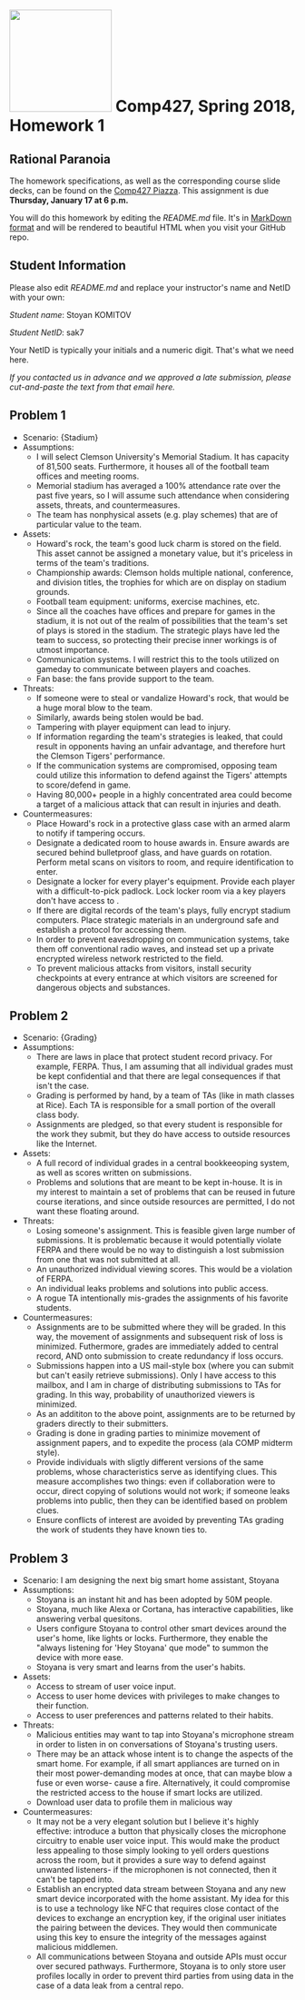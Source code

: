 # <img src="http://www.rice.edu/_images/rice-logo.jpg" width=180> Comp427, Spring 2018, Homework 1
## Rational Paranoia
The homework specifications, as well as the corresponding course slide decks,
can be found on the [Comp427 Piazza](https://piazza.com/class/jqifhp864b37ju).
This assignment is due **Thursday, January 17 at 6 p.m.**

You will do this homework by editing the _README.md_ file. It's in
[MarkDown format](https://guides.github.com/features/mastering-markdown/)
and will be rendered to beautiful HTML when you visit your GitHub repo.

## Student Information
Please also edit _README.md_ and replace your instructor's name and NetID with your own:

_Student name_: Stoyan KOMITOV 

_Student NetID_: sak7 

Your NetID is typically your initials and a numeric digit. That's
what we need here.

_If you contacted us in advance and we approved a late submission,
please cut-and-paste the text from that email here._

## Problem 1
- Scenario: {Stadium}
- Assumptions:
  - I will select Clemson University's Memorial Stadium. It has capacity of 81,500 seats. Furthermore, it houses all of the football team offices and meeting rooms.
  - Memorial stadium has averaged a 100% attendance rate over the past five years, so I will assume such attendance when considering assets, threats, and countermeasures.
  - The team has nonphysical assets (e.g. play schemes) that are of particular value to the team.
- Assets:
  - Howard's rock, the team's good luck charm is stored on the field. This asset cannot be assigned a monetary value, but it's priceless in terms of the team's traditions.
  - Championship awards: Clemson holds multiple national, conference, and division titles, the trophies for which are on display on stadium grounds.
  - Football team equipment: uniforms, exercise machines, etc.
  - Since all the coaches have offices and prepare for games in the stadium, it is not out of the realm of possibilities that the team's set of plays is stored in the stadium. The strategic plays have led the team to success, so protecting their precise inner workings is of utmost importance.
  - Communication systems. I will restrict this to the tools utilized on gameday to communicate between players and coaches.
  - Fan base: the fans provide support to the team.
- Threats:
  - If someone were to steal or vandalize Howard's rock, that would be a huge moral blow to the team.
  - Similarly, awards being stolen would be bad.
  - Tampering with player equipment can lead to injury.
  - If information regarding the team's strategies is leaked, that could result in opponents having an unfair advantage, and therefore hurt the Clemson Tigers' performance.
  - If the communication systems are compromised, opposing team could utilize this information to defend against the Tigers' attempts to score/defend in game.
  - Having 80,000+ people in a highly concentrated area could become a target of a malicious attack that can result in injuries and death.
- Countermeasures:
  - Place Howard's rock in a protective glass case with an armed alarm to notify if tampering occurs.
  - Designate a dedicated room to house awards in. Ensure awards are secured behind bulletproof glass, and have guards on rotation. Perform metal scans on visitors to room, and require identification to enter.
  - Designate a locker for every player's equipment. Provide each player with a difficult-to-pick padlock. Lock locker room via a key players don't have access to .
  - If there are digital records of the team's plays, fully encrypt stadium computers. Place strategic materials in an underground safe and establish a protocol for accessing them.
  - In order to prevent eavesdropping on communication systems, take them off conventional radio waves, and instead set up a private encrypted wireless network restricted to the field.
  - To prevent malicious attacks from visitors, install security checkpoints at every entrance at which visitors are screened for dangerous objects and substances.
## Problem 2
- Scenario: {Grading}
- Assumptions:
  - There are laws in place that protect student record privacy. For example, FERPA. Thus, I am assuming that all individual grades must be kept confidential and that there are legal consequences if that isn't the case. 
  - Grading is performed by hand, by a team of TAs (like in math classes at Rice). Each TA is responsible for a small portion of the overall class body.
  - Assignments are pledged, so that every student is responsible for the work they submit, but they do have access to outside resources like the Internet.
- Assets:
  - A full record of individual grades in a central bookkeeoping system, as well as scores written on submissions. 
  - Problems and solutions that are meant to be kept in-house. It is in my interest to maintain a set of problems that can be reused in future course iterations, and since outside resources are permitted, I do not want these floating around. 
- Threats:
  - Losing someone's assignment. This is feasible given large number of submissions. It is problematic because it would potentially violate FERPA and there would be no way to distinguish a lost submission from one that was not submitted at all.
  - An unauthorized individual viewing scores. This would be a violation of FERPA.
  - An individual leaks problems and solutions into public access.
  - A rogue TA intentionally mis-grades the assignments of his favorite students.
- Countermeasures:
  - Assignments are to be submitted where they will be graded. In this way, the movement of assignments and subsequent risk of loss is minimized. Futhermore, grades are immediately added to central record, AND onto submission to create redundancy if loss occurs.
  - Submissions happen into a US mail-style box (where you can submit but can't easily retrieve submissions). Only I have access to this mailbox, and I am in charge of distributing submissions to TAs for grading. In this way, probability of unauthorized viewers is minimized.
  - As an addititon to the above point, assignments are to be returned by graders directly to their submitters.
  - Grading is done in grading parties to minimize movement of assignment papers, and to expedite the process (ala COMP midterm style). 
  - Provide individuals with sligtly different versions of the same problems, whose characteristics serve as identifying clues. This measure accomplishes two things: even if collaboration were to occur, direct copying of solutions would not work; if someone leaks problems into public, then they can be identified based on problem clues.
  - Ensure conflicts of interest are avoided by preventing TAs grading the work of students they have known ties to. 

## Problem 3
- Scenario: I am designing the next big smart home assistant, Stoyana
- Assumptions:
  - Stoyana is an instant hit and has been adopted by 50M people.
  - Stoyana, much like Alexa or Cortana, has interactive capabilities, like answering verbal quesitons.
  - Users configure Stoyana to control other smart devices around the user's home, like lights or locks. Furthermore, they enable the "always listening for 'Hey Stoyana' que mode" to summon the device with more ease.
  - Stoyana is very smart and learns from the user's habits.
- Assets:
  - Access to stream of user voice input.
  - Access to user home devices with privileges to make changes to their function.
  - Access to user preferences and patterns related to their habits.
- Threats:
  - Malicious entities may want to tap into Stoyana's microphone stream in order to listen in on conversations of Stoyana's trusting users.
  - There may be an attack whose intent is to change the aspects of the smart home. For example, if all smart appliances are turned on in their most power-demanding modes at once, that can maybe blow a fuse or even worse- cause a fire. Alternatively, it could compromise the restricted access to the house if smart locks are utilized.
  - Download user data to profile them in malicious way
- Countermeasures:
  - It may not be a very elegant solution but I believe it's highly effective: introduce a button that physically closes the microphone circuitry to enable user voice input. This would make the product less appealing to those simply looking to yell orders questions across the room, but it provides a sure way to defend against unwanted listeners- if the microphonen is not connected, then it can't be tapped into. 
  - Establish an encrypted data stream between Stoyana and any new smart device incorporated with the home assistant. My idea for this is to use a technology like NFC that requires close contact of the devices to exchange an encryption key, if the original user initiates the pairing between the devices. They would then communicate using this key to ensure the integrity of the messages against malicious middlemen.
  - All communications between Stoyana and outside APIs must occur over secured pathways. Furthermore, Stoyana is to only store user profiles locally in order to prevent third parties from using data in the case of a data leak from a central repo.
